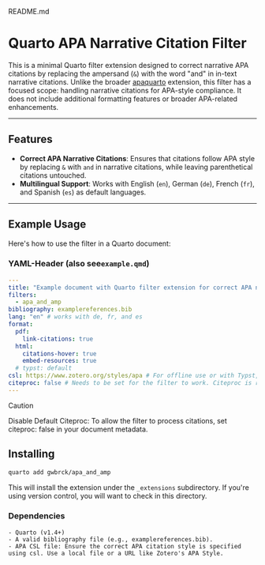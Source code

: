 README.md

# Quarto APA Narrative Citation Filter

This is a minimal Quarto filter extension designed to correct narrative APA citations by replacing the ampersand (`&`) with the word "and" in in-text narrative citations. Unlike the broader [apaquarto](https://github.com/wjschne/apaquarto) extension, this filter has a focused scope: handling narrative citations for APA-style compliance. It does not include additional formatting features or broader APA-related enhancements.

---

## Features

- **Correct APA Narrative Citations**: Ensures that citations follow APA style by replacing `&` with `and` in narrative citations, while leaving parenthetical citations untouched.
- **Multilingual Support**: Works with English (`en`), German (`de`), French (`fr`), and Spanish (`es`) as default languages.

---

## Example Usage

Here's how to use the filter in a Quarto document:

### YAML-Header (also see`example.qmd`)

```yaml
---
title: "Example document with Quarto filter extension for correct APA narrative citation"
filters:
  - apa_and_amp
bibliography: examplereferences.bib
lang: "en" # works with de, fr, and es
format:
  pdf:
    link-citations: true
  html:
    citations-hover: true
    embed-resources: true
  # typst: default
csl: https://www.zotero.org/styles/apa # For offline use or with Typst, you might want to keep CSL file in project root.
citeproc: false # Needs to be set for the filter to work. Citeproc is run by the filter.
---
```

> [!CAUTION]
> Disable Default Citeproc: To allow the filter to process citations, set citeproc: false in your document metadata.

## Installing

```bash
quarto add gwbrck/apa_and_amp
```

This will install the extension under the `_extensions` subdirectory.
If you're using version control, you will want to check in this directory.

### Dependencies

    - Quarto (v1.4+)
    - A valid bibliography file (e.g., examplereferences.bib).
    - APA CSL file: Ensure the correct APA citation style is specified using csl. Use a local file or a URL like Zotero's APA Style.
